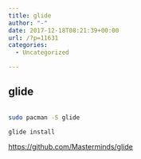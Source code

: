 ```yaml
---
title: glide
author: "-"
date: 2017-12-18T08:21:39+00:00
url: /?p=11631
categories:
  - Uncategorized

---
```

## glide
```bash
  
sudo pacman -S glide

glide install 

```

https://github.com/Masterminds/glide